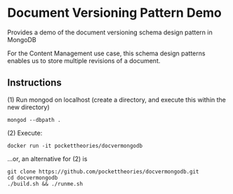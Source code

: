 # Document Versioning Pattern Demo

Provides a demo of the document versioning schema design pattern in MongoDB

For the Content Management use case, this schema design patterns enables us to store multiple revisions of a document.

## Instructions

(1) Run mongod on localhost (create a directory, and execute this within the new directory)
```
mongod --dbpath .
```

(2) Execute: 
```
docker run -it pockettheories/docvermongodb
```
...or, an alternative for (2) is 
```
git clone https://github.com/pockettheories/docvermongodb.git
cd docvermongodb
./build.sh && ./runme.sh
```
